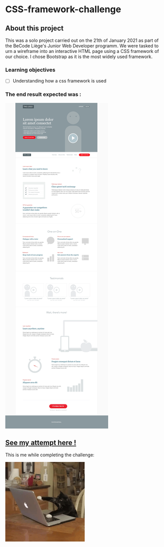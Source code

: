 # CSS-framework-challenge

## About this project

This was a solo project carried out on the 21th of January 2021 as part of the BeCode Liège's Junior Web Developer programm. We were tasked to urn a wireframe into an interactive HTML page using a CSS framework of our choice. I chose Bootstrap as it is the most widely used framework.

### Learning objectives

- [ ] Understanding how a css framework is used

### The end result expected was : 

![image](images/exercise-1.png)
<br>

## [See my attempt here !](https://charlottemoureau.github.io/CSS-framework-challenge/)

This is me while completing the challenge:

![image](images/giphy.gif)

